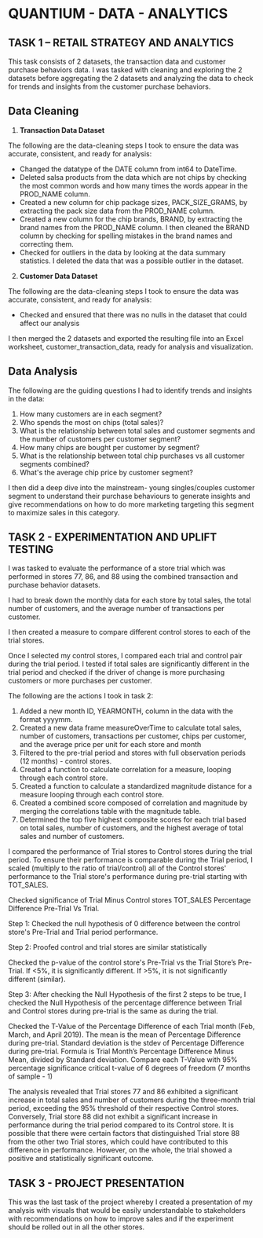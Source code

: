 # QUANTIUM - DATA - ANALYTICS

## TASK 1 – RETAIL STRATEGY AND ANALYTICS

This task consists of 2 datasets, the transaction data and customer purchase behaviors data. I was tasked with cleaning and exploring the 2 datasets before aggregating the 2 datasets and analyzing the data to check for trends and insights from the customer purchase behaviors.

## Data Cleaning

1. **Transaction Data Dataset**

The following are the data-cleaning steps I took to ensure the data was accurate, consistent, and ready for analysis:

* Changed the datatype of the DATE column from int64 to DateTime.
* Deleted salsa products from the data which are not chips by checking the most common words and how many times the words appear in the PROD_NAME column.
* Created a new column for chip package sizes, PACK_SIZE_GRAMS, by extracting the pack size data from the PROD_NAME column.
* Created a new column for the chip brands, BRAND, by extracting the brand names from the PROD_NAME column. I then cleaned the BRAND column by checking for spelling mistakes in the brand names and correcting them.
* Checked for outliers in the data by looking at the data summary statistics. I deleted the data that was a possible outlier in the dataset.

2. **Customer Data Dataset**

The following are the data-cleaning steps I took to ensure the data was accurate, consistent, and ready for analysis:
* Checked and ensured that there was no nulls in the dataset that could affect our analysis

I then merged the 2 datasets and exported the resulting file into an Excel worksheet, customer_transaction_data, ready for analysis and visualization. 

## Data Analysis

The following are the guiding questions I had to identify trends and insights in the data:

1. How many customers are in each segment? 
2. Who spends the most on chips (total sales)? 
3. What is the relationship between total sales and customer segments and the number of customers per customer segment?
4. How many chips are bought per customer by segment?
5. What is the relationship between total chip purchases vs all customer segments combined?
6. What's the average chip price by customer segment?

I then did a deep dive into the mainstream- young singles/couples customer segment to understand their purchase behaviours to generate insights and give recommendations on how to do more marketing targeting this segment to maximize sales in this category.



## TASK 2 - EXPERIMENTATION AND UPLIFT TESTING

I was tasked to evaluate the performance of a store trial which was performed in stores 77, 86, and 88 using the combined transaction and purchase behavior datasets.

I had to break down the monthly data for each store by total sales, the total number of customers, and the average number of transactions per customer.

I then created a measure to compare different control stores to each of the trial stores.

Once I selected my control stores, I compared each trial and control pair during the trial period. I tested if total sales are significantly different in the trial period and checked if the driver of change is more purchasing customers or more purchases per customer.

The following are the actions I took in task 2:

1. Added a new month ID, YEARMONTH, column in the data with the format yyyymm.
2. Created a new data frame measureOverTime to calculate total sales, number of customers, transactions per customer, chips per customer, and the average price per unit for each store and month
3. Filtered to the pre-trial period and stores with full observation periods (12 months) - control stores.
4. Created a function to calculate correlation for a measure, looping through each control store.
5. Created a function to calculate a standardized magnitude distance for a measure looping through each control store.
6. Created a combined score composed of correlation and magnitude by merging the correlations table with the magnitude table.
7. Determined the top five highest composite scores for each trial based on total sales, number of customers, and the highest average of total sales and number of customers.

I compared the performance of Trial stores to Control stores during the trial period. To ensure their performance is comparable during the Trial period, I scaled (multiply to the ratio of trial/control) all of the Control stores' performance to the Trial store's performance during pre-trial starting with TOT_SALES.

Checked significance of Trial Minus Control stores TOT_SALES Percentage Difference Pre-Trial Vs Trial.

Step 1: Checked the null hypothesis of 0 difference between the control store's Pre-Trial and Trial period performance.

Step 2: Proofed control and trial stores are similar statistically

Checked the p-value of the control store's Pre-Trial vs the Trial Store’s Pre-Trial. If <5%, it is significantly different. If >5%, it is not significantly different (similar).

Step 3: After checking the Null Hypothesis of the first 2 steps to be true, I checked the Null Hypothesis of the percentage difference between Trial and Control stores during pre-trial is the same as during the trial.

Checked the T-Value of the Percentage Difference of each Trial month (Feb, March, and April 2019). The mean is the mean of Percentage Difference during pre-trial. Standard deviation is the stdev of Percentage Difference during pre-trial. Formula is Trial Month’s Percentage Difference Minus Mean, divided by Standard deviation. Compare each T-Value with 95% percentage significance critical t-value of 6 degrees of freedom (7 months of sample - 1)

The analysis revealed that Trial stores 77 and 86 exhibited a significant increase in total sales and number of customers during the three-month trial period, exceeding the 95% threshold of their respective Control stores. Conversely, Trial store 88 did not exhibit a significant increase in performance during the trial period compared to its Control store. It is possible that there were certain factors that distinguished Trial store 88 from the other two Trial stores, which could have contributed to this difference in performance. However, on the whole, the trial showed a positive and statistically significant outcome.


## TASK 3 - PROJECT PRESENTATION

This was the last task of the project whereby I created a presentation of my analysis with visuals that would be easily understandable to stakeholders with recommendations on how to improve sales and if the experiment should be rolled out in all the other stores.
